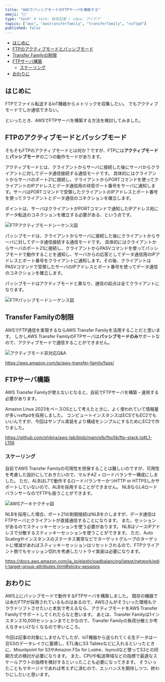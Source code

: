 ```yaml
---
title: "AWSでパッシブモードのFTPサーバを構築する"
emoji: "🔖"
type: "tech" # tech: 技術記事 / idea: アイデア
topics: ["aws", "awstransferfamily", "transferfamily", "vsftpd"]
published: false
---
```


- [はじめに](#はじめに)
- [FTPのアクティブモードとパッシブモード](#ftpのアクティブモードとパッシブモード)
- [Transfer Familyの制限](#transfer-familyの制限)
- [FTPサーバ構築](#ftpサーバ構築)
  - [スケーリング](#スケーリング)
- [おわりに](#おわりに)


## はじめに

FTPでファイル転送するIoT機器からメトリックを収集したい。
でもアクティブモードでしか通信できない。

といったとき、AWSでFTPサーバを構築する方法を検討してみました。

## FTPのアクティブモードとパッシブモード

そもそもFTPのアクティブモードとは何か？ですが、FTPには**アクティブモード**と**パッシブモード**の二つの動作モードがあります。

アクティブモードとは、クライアントからサーバに接続した後にサーバからクライアントに対してデータ通信接続する通信モードです。
具体的にはクライアントからサーバのポート21に接続し、クライアントからPORTコマンドを使ってクライアントのIPアドレスとデータ通信用の待受ポート番号をサーバに通知します。サーバはPORTコマンドで受領したクライアントのIPアドレスとポート番号を使ってクライアントとデータ通信のコネクションを確立します。

ポイントは、サーバはクライアントがPORTコマンドで通知したIPアドレス宛にデータ転送のコネクションを確立する必要がある、という点です。

![FTPアクティブモードシーケンス図](/images/b128fe723407ff/ftp-active-mode.drawio.svg)

パッシブモードは、クライアントからサーバに接続した後にクライアントからサーバに対してデータ通信接続する通信モードです。
具体的にはクライアントからサーバのポート21に接続し、クライアントからPASVコマンドを使ってパッシブモードで動作することを通知し、サーバからの応答としてデータ通信用のIPアドレスとポート番号をクライアントに通知します。その後、クライアントはPASVコマンドで受領したサーバのIPアドレスとポート番号を使ってデータ通信のコネクションを確立します。

パッシブモードはアクティブモードと異なり、通信の起点は全てクライアントになります。

![FTPパッシブモードシーケンス図](/images/b128fe723407ff/ftp-passive-mode.drawio.svg)

## Transfer Familyの制限

AWSでFTP通信を実現するならAWS Transfer Familyを活用することだと思います。
しかしAWS Transfer FamilyのFTPサーバは**パッシブモードのみ**サポートなので、アクティブモードで通信することができません。

![アクティブモード非対応Q&A](/images/b128fe723407ff/0003.png)

https://aws.amazon.com/jp/aws-transfer-family/faqs/


## FTPサーバ構築

AWS Transfer Familyが使えないとなると、自前でFTPサーバを構築・運用する必要があります。

Amazon Linux 2023をベースOSとして考えたときに、よく使われていて情報量が多いvsftpdを採用しました。
コンピュートインスタンスはECSでもEC2でもいいんですが、今回はサンプル実装をより構成をシンプルにするためにEC2で作りました。

https://github.com/shikira/aws-lab/blob/main/elb/ftp/lib/ftp-stack.ts#L1-L156

### スケーリング

自前でAWS Transfer Familyの可用性を担保することは難しいのですが、可用性を考慮した設計にしておきたいので、マルチAZ + ロードバランサー構成にしました。
ただ、ALBはL7で動作するロードバランサーかつHTTP or HTTPSしかサポートしていないので、ALBを採用することができません。
NLBならL4ロードバランサーなのでFTPも扱うことができます。

![AWSアーキテクチャ図](/images/b128fe723407ff/ftp-aws-arch.drawio.svg)

NLBを採用した場合、ポート21の制御接続はNLBを介しますが、データ通信はFTPサーバとクライアントが直接通信することになります。
また、セッションがあるのでスティッキーセッションを使う必要があります。
NLBはソースIPアドレスで分散するスティッキーセッションを使うことができます。
ただ、Auto Scalingやインスタンスのステータス異常などでターゲットグループのターゲットに増減があればスティッキーセッションはリセットされるので、FTPクライアント側でもセッション切れを考慮したリトライ実装は必要になります。

https://docs.aws.amazon.com/ja_jp/elasticloadbalancing/latest/network/edit-target-group-attributes.html#sticky-sessions

## おわりに

AWS上にパッシブモードで動作するFTPサーバを構築しました。
既存の機器では未だFTPが採用されているものはあるので、AWSさんがそういった環境もクラウドリフトさせたいと本気で考えるなら、アクティブモードをAWS Transfer Familyでサポートしてくれたらなと思います。
あとは、Transfer Familyは1インスタンス10,000セッションまでとかなので、Transfer Familyの負荷分散とか考えなきゃいけなくなるので辛いところ。

今回は記事の対象にしませんでしたが、IoT機器から送られてくる生データは一旦S3のデータレイクに蓄積し、ETL後にS3 Tablesなどに入れるといったときに、Mountpoint for S3やAmazon FSx for Lustre、lsyncdなど使ってS3との同期方式の検討が必要になります。
また、CPUや転送帯域などの指標で最適なスケールアウトの指標を検討するといったことも必要になってきます。
そういったこともマネージドであれば考えずに済むので、エンハンスを期待しつつ、終わりにしたいと思います。
